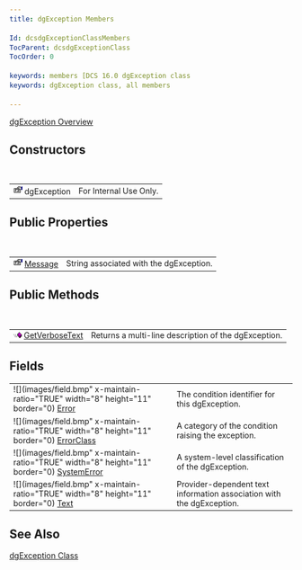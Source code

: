 ```yaml
---
title: dgException Members

Id: dcsdgExceptionClassMembers
TocParent: dcsdgExceptionClass
TocOrder: 0

keywords: members [DCS 16.0 dgException class
keywords: dgException class, all members

---
```


[dgException Overview](dgexception-class.html) 
## Constructors

<br />


|      |      |
| ---- | ---- |
| <img alt="public property" src="images/property.bmp"  width="16" height="16" border="0" /> dgException | For Internal Use Only. |



## Public Properties

<br />


|      |      |
| ---- | ---- |
| <img alt="public property" src="images/property.bmp"  width="16" height="16" border="0" />               [ 								Message](dgexception-class-message-property.html) | String associated with the dgException. |



## Public Methods

<br />


|      |      |
| ---- | ---- |
| <img alt="public property" src="images/public-method.gif" x-maintain-ratio="TRUE" style="FLOAT: none; WIDTH: 15px; HEIGHT: 11px; " width="15" height="11" border="0" /> [ GetVerboseText](dgexception-class-get-verbose-text-method.html) | Returns a multi-line description of the dgException. |



## Fields


|      |      |
| ---- | ---- |
| ![](images/field.bmp" x-maintain-ratio="TRUE" width="8" height="11" border="0) [ Error](dcsdgExceptionClassErrorField.html) | The condition identifier for this dgException. |
| ![](images/field.bmp" x-maintain-ratio="TRUE" width="8" height="11" border="0) [ ErrorClass](dcsdgExceptionClassErrorClassField.html) | A category of the condition raising the exception. |
| ![](images/field.bmp" x-maintain-ratio="TRUE" width="8" height="11" border="0) [ SystemError](dcsdgExceptionClassSystemErrorField.html) | A system-level classification of the dgException. |
| ![](images/field.bmp" x-maintain-ratio="TRUE" width="8" height="11" border="0) [ Text](dcsDisconnectingfromaDatabase.html) | <span>Provider-dependent text information association with the dgException.</span> |



## See Also


[dgException Class](dgexception-class.html)

